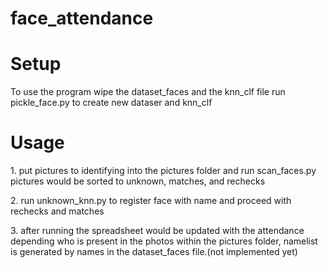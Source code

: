 # face_attendance

<h1>Setup</h1>
<p>To use the program wipe the dataset_faces and the knn_clf file run pickle_face.py to create new dataser and knn_clf</p>

<h1>Usage</h1>
<p>1. put pictures to identifying into the pictures folder and run scan_faces.py pictures would be sorted to unknown, matches, and rechecks</p>
<p>2. run unknown_knn.py to register face with name and proceed with rechecks and matches</p>
<p>3. after running the spreadsheet would be updated with the attendance depending who is present in the photos within the pictures folder,
namelist is generated by names in the dataset_faces file.(not implemented yet)</p>
